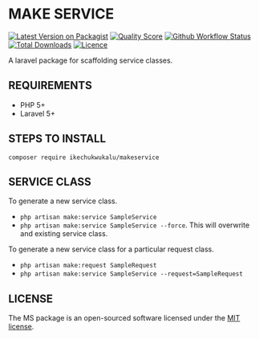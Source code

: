 # MAKE SERVICE

[![Latest Version on Packagist](https://img.shields.io/packagist/v/ikechukwukalu/makeservice?style=flat-square)](https://packagist.org/packages/ikechukwukalu/makeservice)
[![Quality Score](https://img.shields.io/scrutinizer/quality/g/ikechukwukalu/makeservice/main?style=flat-square)](https://scrutinizer-ci.com/g/ikechukwukalu/makeservice/)
[![Github Workflow Status](https://img.shields.io/github/actions/workflow/status/ikechukwukalu/makeservice/makeservice.yml?branch=main&style=flat-square)](https://github.com/ikechukwukalu/makeservice/actions/workflows/makeservice.yml)
[![Total Downloads](https://img.shields.io/packagist/dt/ikechukwukalu/makeservice?style=flat-square)](https://packagist.org/packages/ikechukwukalu/makeservice)
[![Licence](https://img.shields.io/packagist/l/ikechukwukalu/makeservice?style=flat-square)](https://packagist.org/packages/ikechukwukalu/makeservice)

A laravel package for scaffolding service classes.

## REQUIREMENTS

- PHP 5+
- Laravel 5+

## STEPS TO INSTALL

``` shell
composer require ikechukwukalu/makeservice
```

## SERVICE CLASS

To generate a new service class.

- `php artisan make:service SampleService`
- `php artisan make:service SampleService --force`. This will overwrite and existing service class.

To generate a new service class for a particular request class.

- `php artisan make:request SampleRequest`
- `php artisan make:service SampleService --request=SampleRequest`

## LICENSE

The MS package is an open-sourced software licensed under the [MIT license](https://opensource.org/licenses/MIT).
